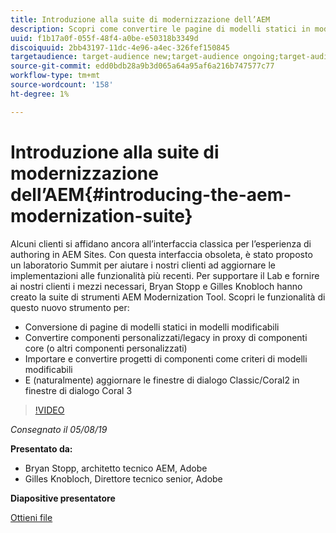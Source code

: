 ```yaml
---
title: Introduzione alla suite di modernizzazione dell’AEM
description: Scopri come convertire le pagine di modelli statici in modelli modificabili. Scopri come convertire componenti personalizzati o legacy in proxy di componenti core e altro ancora.
uuid: f1b17a0f-055f-48f4-a0be-e50318b3349d
discoiquuid: 2bb43197-11dc-4e96-a4ec-326fef150845
targetaudience: target-audience new;target-audience ongoing;target-audience upgrader
source-git-commit: edd0bdb28a9b3d065a64a95af6a216b747577c77
workflow-type: tm+mt
source-wordcount: '158'
ht-degree: 1%

---
```


# Introduzione alla suite di modernizzazione dell’AEM{#introducing-the-aem-modernization-suite}

Alcuni clienti si affidano ancora all’interfaccia classica per l’esperienza di authoring in AEM Sites. Con questa interfaccia obsoleta, è stato proposto un laboratorio Summit per aiutare i nostri clienti ad aggiornare le implementazioni alle funzionalità più recenti. Per supportare il Lab e fornire ai nostri clienti i mezzi necessari, Bryan Stopp e Gilles Knobloch hanno creato la suite di strumenti AEM Modernization Tool.  Scopri le funzionalità di questo nuovo strumento per:

* Conversione di pagine di modelli statici in modelli modificabili
* Convertire componenti personalizzati/legacy in proxy di componenti core (o altri componenti personalizzati)
* Importare e convertire progetti di componenti come criteri di modelli modificabili
* E (naturalmente) aggiornare le finestre di dialogo Classic/Coral2 in finestre di dialogo Coral 3

>[!VIDEO](https://video.tv.adobe.com/v/27322?quality=9)

*Consegnato il 05/08/19*

**Presentato da:**

* Bryan Stopp, architetto tecnico AEM, Adobe
* Gilles Knobloch, Direttore tecnico senior, Adobe

**Diapositive presentatore**

[Ottieni file](assets/modernization-toolsaemgems.pdf)
